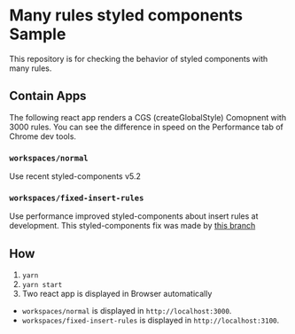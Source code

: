# Many rules styled components Sample

This repository is for checking the behavior of styled components with many rules.

## Contain Apps

The following react app renders a CGS (createGlobalStyle) Comopnent with 3000 rules.
You can see the difference in speed on the Performance tab of Chrome dev tools.

### `workspaces/normal` 

Use recent styled-components v5.2

### `workspaces/fixed-insert-rules`

Use performance improved styled-components about insert rules at development.
This styled-components fix was made by [this branch](https://github.com/styled-components/styled-components/compare/master...strozw:fix-insertRules-performance-in-TextTag)

## How

1. `yarn`
2. `yarn start`
3. Two react app is displayed in Browser automatically
 * `workspaces/normal` is displayed in `http://localhost:3000`.
 * `workspaces/fixed-insert-rules` is displayed in `http://localhost:3100`.
